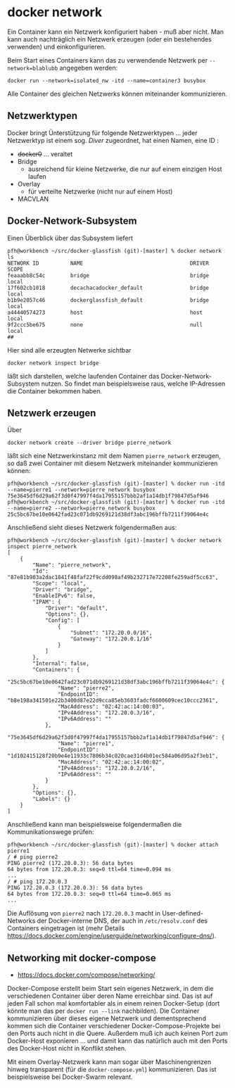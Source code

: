 # docker network
Ein Container kann ein Netzwerk konfiguriert haben - muß aber nicht. Man kann auch nachträglich ein Netzwerk erzeugen (oder ein bestehendes verwenden) und einkonfigurieren.

Beim Start eines Containers kann das zu verwendende Netzwerk per ``--network=blablubb`` angegeben werden:

```
docker run --network=isolated_nw -itd --name=container3 busybox
```

Alle Container des gleichen Netzwerks können miteinander kommunizieren.

## Netzwerktypen
Docker bringt Ünterstützung für folgende Netzwerktypen ... jeder Netzwerktyp ist einem sog. *Diver* zugeordnet, hat einen Namen, eine ID :

* ~~docker0~~ ... veraltet
* Bridge
  * ausreichend für kleine Netzwerke, die nur auf einem einzigen Host laufen
* Overlay
  * für verteilte Netzwerke (nicht nur auf einem Host) 
* MACVLAN

## Docker-Network-Subsystem
Einen Überblick über das Subsystem liefert

```
pfh@workbench ~/src/docker-glassfish (git)-[master] % docker network ls
NETWORK ID          NAME                                  DRIVER              SCOPE
feaaabb8c54c        bridge                                bridge              local
17f602cb1018        decachacadocker_default               bridge              local
b1b9e2057c46        dockerglassfish_default               bridge              local
a44440574273        host                                  host                local
9f2ccc5be675        none                                  null                local
## 
```

Hier sind alle erzeugten Netwerke sichtbar 

```
docker network inspect bridge
```

läßt sich darstellen, welche laufenden Container das Docker-Network-Subsystem nutzen. So findet man beispielsweise raus, welche IP-Adressen die Container bekommen haben.

## Netzwerk erzeugen
Über 

```
docker network create --driver bridge pierre_network
```

läßt sich eine Netzwerkinstanz mit dem Namen ``pierre_network`` erzeugen, so daß zwei Container mit diesem Netzwerk miteinander kommunizieren können:

```
pfh@workbench ~/src/docker-glassfish (git)-[master] % docker run -itd --name=pierre1 --network=pierre_network busybox
75e3645df6d29a62f3d0f47997f4da17955157bbb2af1a14db1f79847d5af946
pfh@workbench ~/src/docker-glassfish (git)-[master] % docker run -itd --name=pierre2 --network=pierre_network busybox
25c5bc67be10e0642fad23c071db9269121d38df3abc196bffb7211f39064e4c
```

Anschließend sieht dieses Netzwerk folgendermaßen aus:

```
pfh@workbench ~/src/docker-glassfish (git)-[master] % docker network inspect pierre_network
[
    {
        "Name": "pierre_network",
        "Id": "87e81b903a2dac1841f48faf22f9cdd098af49b232717e72208fe259adf5cc63",
        "Scope": "local",
        "Driver": "bridge",
        "EnableIPv6": false,
        "IPAM": {
            "Driver": "default",
            "Options": {},
            "Config": [
                {
                    "Subnet": "172.20.0.0/16",
                    "Gateway": "172.20.0.1/16"
                }
            ]
        },
        "Internal": false,
        "Containers": {
            "25c5bc67be10e0642fad23c071db9269121d38df3abc196bffb7211f39064e4c": {
                "Name": "pierre2",
                "EndpointID": "b8e198a341501e22b3400d87e22d9cca85eb3603fadcf6600609cec10ccc2361",
                "MacAddress": "02:42:ac:14:00:03",
                "IPv4Address": "172.20.0.3/16",
                "IPv6Address": ""
            },
            "75e3645df6d29a62f3d0f47997f4da17955157bbb2af1a14db1f79847d5af946": {
                "Name": "pierre1",
                "EndpointID": "1d102415128f20b9e4e11933c7806b34c020cae31d4b01ec584a06d95a2f3eb1",
                "MacAddress": "02:42:ac:14:00:02",
                "IPv4Address": "172.20.0.2/16",
                "IPv6Address": ""
            }
        },
        "Options": {},
        "Labels": {}
    }
]
```

Anschließend kann man beispielsweise folgendermaßen die Kommunikationswege prüfen:

```
pfh@workbench ~/src/docker-glassfish (git)-[master] % docker attach pierre1
/ # ping pierre2
PING pierre2 (172.20.0.3): 56 data bytes
64 bytes from 172.20.0.3: seq=0 ttl=64 time=0.094 ms
...
/ # ping 172.20.0.3
PING 172.20.0.3 (172.20.0.3): 56 data bytes
64 bytes from 172.20.0.3: seq=0 ttl=64 time=0.065 ms
...
```

Die Auflösung von ``pierre2`` nach ``172.20.0.3`` macht in User-defined-Networks der Docker-interne DNS, der auch in ``/etc/resolv.conf`` des Containers eingetragen ist (mehr Details https://docs.docker.com/engine/userguide/networking/configure-dns/). 

## Networking mit docker-compose
* https://docs.docker.com/compose/networking/

Docker-Compose erstellt beim Start sein eigenes Netzwerk, in dem die verschiedenen Container über deren Name erreichbar sind. Das ist auf jeden Fall schon mal komfortabler als in einem reinen Docker-Setup (dort könnte man das per ``docker run --link`` nachbilden). Die Container kommunizieren über dieses eigene Netzwerk und dementsprechend kommen sich die Container verschiedener Docker-Compose-Projekte bei den Ports auch nicht in die Quere. Außerdem muß ich auch keinen Port zum Docker-Host exponieren ... und damit kann das natürlich auch mit den Ports des Docker-Host nicht in Konflikt stehen.

Mit einem Overlay-Netzwerk kann man sogar über Maschinengrenzen hinweg transparent (für die ``docker-compose.yml``) kommunizieren. Das ist beispielsweise bei Docker-Swarm relevant. 